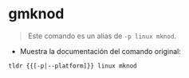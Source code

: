 # gmknod

> Este comando es un alias de `-p linux mknod`.

- Muestra la documentación del comando original:

`tldr {{[-p|--platform]}} linux mknod`
